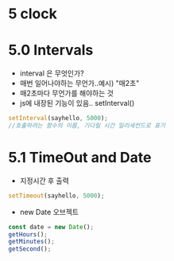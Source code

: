 # 5 clock

# 5.0 Intervals

- interval 은 무엇인가?
- 매번 일어나야하는 무언가..예시) "매2초"
- 매2초마다 무언가를 해야하는 것
- js에 내장된 기능이 있음.. setInterval()

```js
setInterval(sayhello, 5000);
//호출하려는 함수의 이름, 기다릴 시간 밀리세컨드로 표기
```

# 5.1 TimeOut and Date

- 지정시간 후 출력

```js
setTimeout(sayhello, 5000);
```

- new Date 오브젝트

```js
const date = new Date();
getHours();
getMinutes();
getSecond();
```
